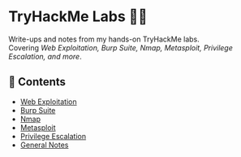 # TryHackMe Labs 🧑‍💻

Write-ups and notes from my hands-on TryHackMe labs.  
Covering *Web Exploitation, Burp Suite, Nmap, Metasploit, Privilege Escalation, and more*.

## 📂 Contents
- [Web Exploitation](WebExploitation.md)
- [Burp Suite](BurpSuite.md)
- [Nmap](Nmap.md)
- [Metasploit](Metasploit.md)
- [Privilege Escalation](PrivilegeEscalation.md)
- [General Notes](GeneralNotes.md)
